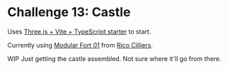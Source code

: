 # Challenge 13: Castle

Uses [Three.js + Vite + TypeScript starter](https://github.com/pachoclo/vite-threejs-ts-template) to start.

Currently using [Modular Fort 01](https://polyhaven.com/a/modular_fort_01) from [Rico Cilliers](https://polyhaven.com/all?a=Rico%20Cilliers).

WIP Just getting the castle assembled. Not sure where it'll go from there.

